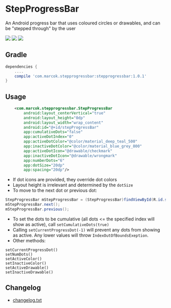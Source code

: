 # StepProgressBar
An Android progress bar that uses coloured circles or drawables, and can be "stepped through" by the user

![](http://i.imgur.com/kGQZL4H.png)
![](http://i.imgur.com/K5TVIE5.png)
![](http://i.imgur.com/UFVWpPN.png)
## Gradle
````groovy
dependencies {
    ....
    compile 'com.marcok.stepprogressbar:stepprogressbar:1.0.1'
}
````
## Usage
````xml
    <com.marcok.stepprogressbar.StepProgressBar
        android:layout_centerVertical="true"
        android:layout_height="0dp"
        android:layout_width="wrap_content"
        android:id="@+id/stepProgressBar"
        app:cumulativeDots="false"
        app:activeDotIndex="0"
        app:activeDotColor="@color/material_deep_teal_500"
        app:inactiveDotColor="@color/material_blue_grey_800"
        app:activeDotIcon="@drawable/checkmark"
        app:inactiveDotIcon="@drawable/wrongmark"
        app:numberDots="6"
        app:dotSize="20dp"
        app:spacing="20dp"/>
````
* If dot icons are provided, they override dot colors
* Layout height is irrelevant and determined by the `dotSize`
* To move to the next dot or previous dot:
````java
StepProgressBar mStepProgressBar = (StepProgressBar)findViewById(R.id.stepProgressBar);
mStepProgressBar.next();
mStepProgressBar.previous();
````
* To set the dots to be cumulative (all dots <= the specified index will show as active), call `setCumulativeDots(true)`
* Calling `setCurrentProgressDot(-1)` will prevent any dots from showing as active. Any lower values will throw `IndexOutOfBoundsExeption`.
* Other methods:
````
setCurrentProgressDot()
setNumDots()
setActiveColor()
setInactiveColor()
setActiveDrawable()
setInactiveDrawable()
````

## Changelog
* [changelog.txt](changelog.txt)
